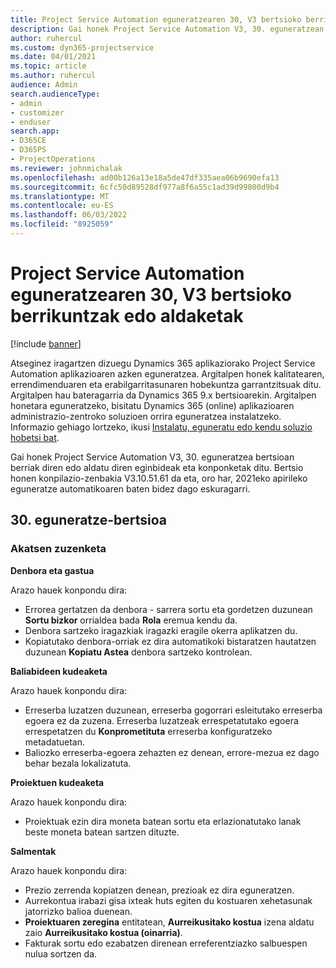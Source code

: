 ```yaml
---
title: Project Service Automation eguneratzearen 30, V3 bertsioko berrikuntzak edo aldaketak
description: Gai honek Project Service Automation V3, 30. eguneratzean erabilgarri dauden eginbideak eta konponketak ditu.
author: ruhercul
ms.custom: dyn365-projectservice
ms.date: 04/01/2021
ms.topic: article
ms.author: ruhercul
audience: Admin
search.audienceType:
- admin
- customizer
- enduser
search.app:
- D365CE
- D365PS
- ProjectOperations
ms.reviewer: johnmichalak
ms.openlocfilehash: ad00b126a13e18a5de47df335aea06b9690efa13
ms.sourcegitcommit: 6cfc50d89528df977a8f6a55c1ad39d99800d9b4
ms.translationtype: MT
ms.contentlocale: eu-ES
ms.lasthandoff: 06/03/2022
ms.locfileid: "8925059"
---
```

# <a name="whats-new-or-changed-in-project-service-automation-update-release-30-v3"></a>Project Service Automation eguneratzearen 30, V3 bertsioko berrikuntzak edo aldaketak

[!include [banner](../includes/psa-now-project-operations.md)]

Atseginez iragartzen dizuegu Dynamics 365 aplikaziorako Project Service Automation aplikazioaren azken eguneratzea. Argitalpen honek kalitatearen, errendimenduaren eta erabilgarritasunaren hobekuntza garrantzitsuak ditu. Argitalpen hau bateragarria da Dynamics 365 9.x bertsioarekin. Argitalpen honetara eguneratzeko, bisitatu Dynamics 365 (online) aplikazioaren administrazio-zentroko soluzioen orrira eguneratzea instalatzeko. Informazio gehiago lortzeko, ikusi [Instalatu, eguneratu edo kendu soluzio hobetsi bat](/power-platform/admin/install-remove-preferred-solution).

Gai honek Project Service Automation V3, 30. eguneratzea bertsioan berriak diren edo aldatu diren eginbideak eta konponketak ditu. Bertsio honen konpilazio-zenbakia V3.10.51.61 da eta, oro har, 2021eko apirileko eguneratze automatikoaren baten bidez dago eskuragarri.

## <a name="update-release-30"></a>30. eguneratze-bertsioa

### <a name="bug-fixes"></a>Akatsen zuzenketa

**Denbora eta gastua**

Arazo hauek konpondu dira:

- Errorea gertatzen da denbora - sarrera sortu eta gordetzen duzunean **Sortu bizkor** orrialdea bada **Rola** eremua kendu da.
- Denbora sartzeko iragazkiak iragazki eragile okerra aplikatzen du.
- Kopiatutako denbora-orriak ez dira automatikoki bistaratzen hautatzen duzunean **Kopiatu Astea** denbora sartzeko kontrolean.

**Baliabideen kudeaketa**

Arazo hauek konpondu dira:

- Erreserba luzatzen duzunean, erreserba gogorrari esleitutako erreserba egoera ez da zuzena. Erreserba luzatzeak errespetatutako egoera errespetatzen du **Konprometituta** erreserba konfiguratzeko metadatuetan.
- Baliozko erreserba-egoera zehazten ez denean, errore-mezua ez dago behar bezala lokalizatuta.

**Proiektuen kudeaketa**

Arazo hauek konpondu dira:

- Proiektuak ezin dira moneta batean sortu eta erlazionatutako lanak beste moneta batean sartzen dituzte.

**Salmentak**

Arazo hauek konpondu dira:

- Prezio zerrenda kopiatzen denean, prezioak ez dira eguneratzen.
- Aurrekontua irabazi gisa ixteak huts egiten du kostuaren xehetasunak jatorrizko balioa duenean.
- **Proiektuaren zeregina** entitatean, **Aurreikusitako kostua** izena aldatu zaio **Aurreikusitako kostua (oinarria)**.
- Fakturak sortu edo ezabatzen direnean erreferentziazko salbuespen nulua sortzen da.
